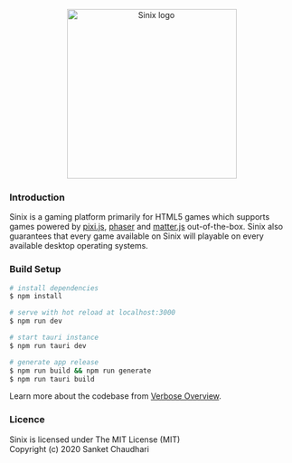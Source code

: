 <p align="center"><a href="https://sinix.dev" target="_blank" rel="noopener noreferrer"><img width="300" src="https://sinix.dev/images/logo-light.svg" alt="Sinix logo"></a></p>

### Introduction
Sinix is a gaming platform primarily for HTML5 games which supports games powered by [pixi.js](https://github.com/pixijs/pixi.js),
[phaser](https://github.com/photonstorm/phaser) and [matter.js](https://github.com/liabru/matter-js) out-of-the-box. Sinix
also guarantees that every game available on Sinix will playable on every available desktop operating systems.

### Build Setup

```bash
# install dependencies
$ npm install

# serve with hot reload at localhost:3000
$ npm run dev

# start tauri instance
$ npm run tauri dev

# generate app release
$ npm run build && npm run generate
$ npm run tauri build
```

Learn more about the codebase from [Verbose Overview](https://github.com/sinix-dev/sinix/wiki/Verbose-Overview).

### Licence

Sinix is licensed under The MIT License (MIT) <br>
Copyright (c) 2020 Sanket Chaudhari

